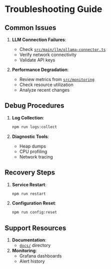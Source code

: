 # Troubleshooting Guide

## Common Issues
1. **LLM Connection Failures**:
   - Check [`src/main/llm/ollama-connector.ts`](src/main/llm/ollama-connector.ts)
   - Verify network connectivity
   - Validate API keys

2. **Performance Degradation**:
   - Review metrics from [`src/monitoring`](src/monitoring)
   - Check resource utilization
   - Analyze recent changes

## Debug Procedures
1. **Log Collection**:
   ```bash
   npm run logs:collect
   ```

2. **Diagnostic Tools**:
   - Heap dumps
   - CPU profiling
   - Network tracing

## Recovery Steps
1. **Service Restart**:
   ```bash
   npm run restart
   ```

2. **Configuration Reset**:
   ```bash
   npm run config:reset
   ```

## Support Resources
1. **Documentation**:
   - [`docs/`](docs/) directory
2. **Monitoring**:
   - Grafana dashboards
   - Alert history